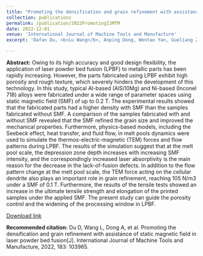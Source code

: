 ```yaml
---
title: "Promoting the densification and grain refinement with assistance of static magnetic field in laser powder bed fusion"
collection: publications
permalink: /publication/2022PromotingIJMTM
date: 2022-12-01
venue: 'International Journal of Machine Tools and Manufacture'
excerpt: 'Dafan Du, <b>Lu Wang</b>, Anping Dong, Wentao Yan, Guoliang Zhu, Baode Sun'

---
```

<b>Abstract:</b>
Owing to its high accuracy and good design flexibility, the application of laser powder bed fusion (LPBF) to metallic parts has been rapidly increasing. However, the parts fabricated using LPBF exhibit high porosity and rough texture, which severely hinders the development of this technology. In this study, typical Al-based (AlSi10Mg) and Ni-based (Inconel 718) alloys were fabricated under a wide range of parameter spaces using static magnetic field (SMF) of up to 0.2 T. The experimental results showed that the fabricated parts had a higher density with SMF than the samples fabricated without SMF. A comparison of the samples fabricated with and without SMF revealed that the SMF refined the grain size and improved the mechanical properties. Furthermore, physics-based models, including the Seebeck effect, heat transfer, and fluid flow, in melt pools dynamics were used to simulate the thermos-electric-magnetic (TEM) forces and flow patterns during LPBF. The results of the simulation suggest that at the melt pool scale, the depression zone depth increases with increasing SMF intensity, and the correspondingly increased laser absorptivity is the main reason for the decrease in the lack-of-fusion defects. In addition to the flow pattern change at the melt pool scale, the TEM force acting on the cellular dendrite also plays an important role in grain refinement, reaching 105 N/m3 under a SMF of 0.1 T. Furthermore, the results of the tensile tests showed an increase in the ultimate tensile strength and elongation of the printed samples under the applied SMF. The present study can guide the porosity control and the widening of the processing window in LPBF.

[Download link](https://doi.org/10.1016/j.ijmachtools.2022.103965)

<b>Recommended citation:</b>
Du D, Wang L, Dong A, et al. Promoting the densification and grain refinement with assistance of static magnetic field in laser powder bed fusion[J]. International Journal of Machine Tools and Manufacture, 2022, 183: 103965.
